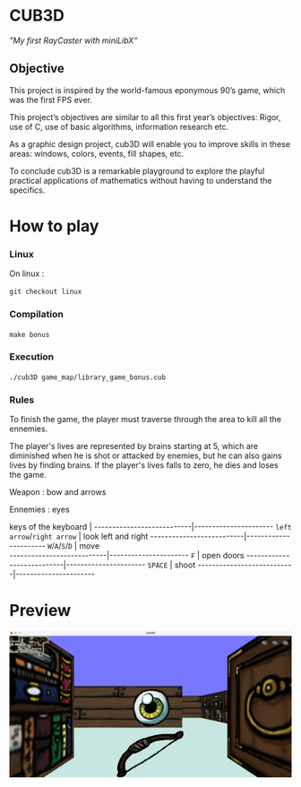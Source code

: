 # CUB3D

*"My first RayCaster with miniLibX"*

## Objective

This project is inspired by the world-famous eponymous 90’s game, which was the first FPS ever.

This project’s objectives are similar to all this first year’s objectives: Rigor, use of C, use of basic algorithms, information research etc.

As a graphic design project, cub3D will enable you to improve skills in these areas: windows, colors, events, fill shapes, etc.

To conclude cub3D is a remarkable playground to explore the playful practical applications of mathematics without having to understand the specifics.

# How to play

### Linux
On linux :

`git checkout linux`

### Compilation
`make bonus`
### Execution
`./cub3D game_map/library_game_bonus.cub`

### Rules

To finish the game, the player must traverse through the area to kill all the ennemies.

The player's lives are represented by brains starting at 5, which are diminished when he is shot or attacked by enemies, but he can also gains lives by finding brains. If the player's lives falls to zero, he dies and loses the game.

Weapon : bow and arrows

Ennemies : eyes

   keys of the keyboard    |
---------------------------|----------------------
`left arrow`/`right arrow` | look left and right
 --------------------------|----------------------
`W`/`A`/`S`/`D`            | move                 
---------------------------|----------------------
`F`                        | open doors
---------------------------|----------------------
`SPACE`                    | shoot
---------------------------|----------------------
# Preview

![Example](img/screenshot.png)

